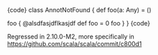 {code}
class AnnotNotFound {
  def foo(a: Any) = ()

  foo {
    @alsdfasjdflkasjdf
    def foo = 0
    foo
  }
}
{code}

Regressed in 2.10.0-M2, more specifically in https://github.com/scala/scala/commit/c800d1

